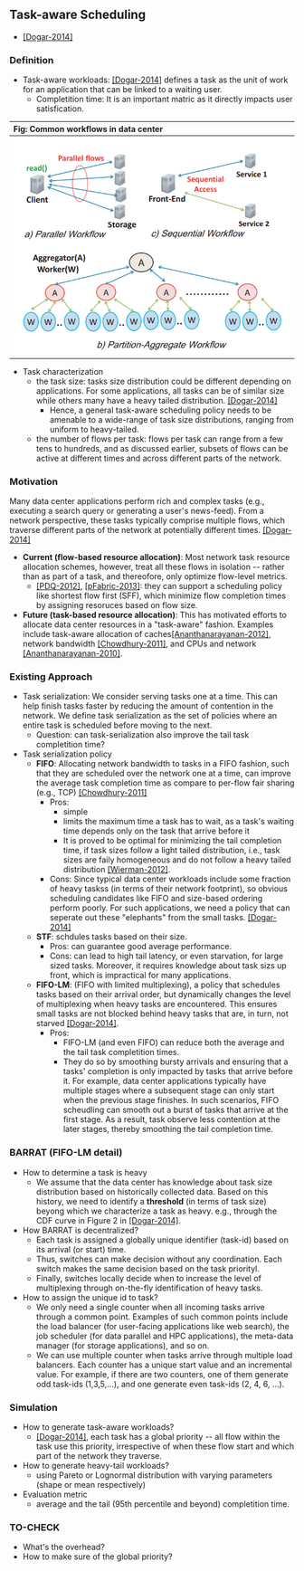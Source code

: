 ## Task-aware Scheduling

- [[Dogar-2014]](../papers/DogarK14_SIGCOMM_Decentralized-TaskScheduling-for-DCN.md)

### Definition
- Task-aware workloads: [[Dogar-2014]](../papers/DogarK14_SIGCOMM_Decentralized-TaskScheduling-for-DCN.md) defines a task as the unit of work for an application that can be linked to a waiting user. 
  - Completition time: It is an important matric as it directly impacts user satisfication. 
  
|Fig: Common workflows in data center|
|:----|
|![](../fig/dc-flow.PNG)|


- Task characterization
  - the task size: tasks size distribution could be different depending on applications. For some applications, all tasks can be of similar size while others many have a heavy tailed distribution. [[Dogar-2014]](../papers/DogarK14_SIGCOMM_Decentralized-TaskScheduling-for-DCN.md)
    - Hence, a general task-aware scheduling policy needs to be amenable to a wide-range of task size distributions, ranging from uniform to heavy-tailed.
  - the number of flows per task: flows per task can range from a few tens to hundreds, and as discussed earlier, subsets of flows can be active at different times and across different parts of the network.

### Motivation
Many data center applications perform rich and complex tasks (e.g., executing a search query or generating a user's news-feed). From a network perspective, these tasks typically comprise multiple flows, which traverse different parts of the network at potentially different times. [[Dogar-2014]](../papers/DogarK14_SIGCOMM_Decentralized-TaskScheduling-for-DCN.md)
- **Current (flow-based resource allocation)**: Most network task resource allocation schemes, however, treat all these flows in isolation -- rather than as part of a task, and thereofore, only optimize flow-level metrics.
  - [[PDQ-2012]](http://dl.acm.org/citation.cfm?id=2342389), [[pFabric-2013]](http://dl.acm.org/citation.cfm?id=2486031): they can support a scheduling policy like shortest flow first (SFF), which minimize flow completion times by assigning resoruces based on flow size.
- **Future (task-based resource allocation)**: This has motivated efforts to allocate data center resources in a "task-aware" fashion. Examples include task-aware allocation of caches[[Ananthanarayanan-2012]](https://www.usenix.org/conference/nsdi12/technical-sessions/presentation/ananthanarayanan), network bandwidth [[Chowdhury-2011]](http://dl.acm.org/citation.cfm?id=2018448), and CPUs and network [[Ananthanarayanan-2010]](https://www.usenix.org/conference/osdi10/reining-outliers-map-reduce-clusters-using-mantri).


### Existing Approach
- Task serialization: We consider serving tasks one at a time. This can help finish tasks faster by reducing the amount of contention in the network. We define task serialization as the set of policies where an entire task is scheduled before moving to the next.
  - Question: can task-serialization also improve the tail task completition time?
- Task serialization policy
  - **FIFO**: Allocating network bandwidth to tasks in a FIFO fashion, such that they are scheduled over the network one at a time, can improve the average task completion time as compare to per-flow fair sharing (e.g., TCP) [[Chowdhury-2011]](http://dl.acm.org/citation.cfm?id=2018448)
    - Pros: 
      - simple
      - limits the maximum time a task has to wait, as a task's waiting time depends only on the task that arrive before it
      - It is proved to be optimal for minimizing the tail completion time, if task sizes follow a light tailed distribution, i.e., task sizes are faily homogeneous and do not follow a heavy tailed distribution [[Wierman-2012]](http://dl.acm.org/citation.cfm?id=2432678).
    - Cons: Since typical data center workloads include some fraction of heavy taskss (in terms of their network footprint), so obvious scheduling candidates like FIFO and size-based ordering perform poorly. For such applications, we need a policy that can seperate out these "elephants" from the small tasks. [[Dogar-2014]](../papers/DogarK14_SIGCOMM_Decentralized-TaskScheduling-for-DCN.md)
  - **STF**:  schdules tasks based on their size. 
    - Pros: can guarantee good average performance.
    - Cons: can lead to high tail latency, or even starvation, for large sized tasks. Moreover, it requires knowledge about task sizs up front, which is impractical for many applications. 
  - **FIFO-LM**: (FIFO with limited multiplexing), a policy that schedules tasks based on their arrival order, but dynamically changes the level of multiplexing when heavy tasks are encountered. This ensures small tasks are not blocked behind heavy tasks that are, in turn, not starved [[Dogar-2014]](../papers/DogarK14_SIGCOMM_Decentralized-TaskScheduling-for-DCN.md).
    - Pros: 
      - FIFO-LM (and even FIFO) can reduce both the average and the tail task completition times. 
      - They do so by smoothing bursty arrivals and ensuring that a tasks' completion is only impacted by tasks that arrive before it. For example, data center applications typically have multiple stages where a subsequent stage can only start when the previous stage finishes. In such scenarios, FIFO scheudling can smooth out a burst of tasks that arrive at the first stage. As a result, task observe less contention at the later stages, thereby smoothing the tail completion time. 
 
### BARRAT (FIFO-LM detail)
- How to determine a task is heavy
  - We assume that the data center has knowledge about task size distribution based on historically collected data. Based on this history, we need to identify a **threshold** (in terms of task size) beyong which we characterize a task as heavy. e.g., through the CDF curve in Figure 2 in [[Dogar-2014]](../papers/DogarK14_SIGCOMM_Decentralized-TaskScheduling-for-DCN.md).
- How BARRAT is decentralized?
  - Each task is assigned a globally unique identifier (task-id) based on its arrival (or start) time.
  - Thus, switches can make decision without any coordination. Each switch makes the same decision based on the task priorityl.
  - Finally, switches locally decide when to increase the level of multiplexing through on-the-fly identification of heavy tasks. 
- How to assign the unique id to task?
  - We only need a single counter when all incoming tasks arrive through a common point. Examples of such common points include the load balancer (for user-facing applications like web search), the job scheduler (for data parallel and HPC applications), the meta-data manager (for storage applications), and so on.
  - We can use multiple counter when tasks arrive through multiple load balancers. Each counter has a unique start value and an incremental value. For example, if there are two counters, one of them generate odd task-ids (1,3,5,...), and one generate even task-ids (2, 4, 6, ...).


### Simulation
- How to generate task-aware workloads?
  - [[Dogar-2014]](../papers/DogarK14_SIGCOMM_Decentralized-TaskScheduling-for-DCN.md), each task has a global priority -- all flow within the task use this priority, irrespective of when these flow start and which part of the network they traverse. 
- How to generate heavy-tail workloads?
  - using Pareto or Lognormal distribution with varying parameters (shape or mean respectively)
- Evaluation metric
  - average and the tail (95th percentile and beyond) completition time.
  
### TO-CHECK
- What's the overhead?
- How to make sure of the global priority?
